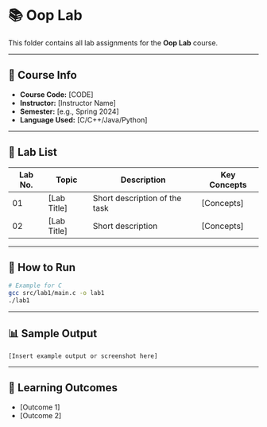 # 📚 Oop Lab

This folder contains all lab assignments for the **Oop Lab** course.

---

## 📌 Course Info
- **Course Code:** [CODE]
- **Instructor:** [Instructor Name]
- **Semester:** [e.g., Spring 2024]
- **Language Used:** [C/C++/Java/Python]

---

## 🧪 Lab List
| Lab No. | Topic | Description | Key Concepts |
|---------|-------|-------------|--------------|
| 01 | [Lab Title] | Short description of the task | [Concepts] |
| 02 | [Lab Title] | Short description | [Concepts] |

---

## 🚀 How to Run
```bash
# Example for C
gcc src/lab1/main.c -o lab1
./lab1
```

---

## 📊 Sample Output
```
[Insert example output or screenshot here]
```

---

## 🧠 Learning Outcomes
- [Outcome 1]
- [Outcome 2]
